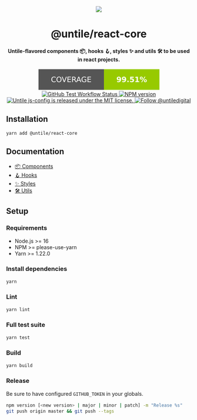<p align="center">
  <br><img width="250" src="https://untile.pt/logo.png" /><br>
</p>

<h1 align="center">
  @untile/react-core
</h1>

<h4 align="center">
  Untile-flavored components 📦, hooks 🪝, styles ✨ and utils 🛠️ to be used in react projects.
</h4>

<p align="center">
  <img
    alt="Test coverage Percentage"
    src="docs/assets/coverage-badge.svg"
  />
  <a href="https://github.com/untile/react-core/actions/workflows/test.yml">
    <img
      alt="GitHub Test Workflow Status"
      src="https://img.shields.io/github/actions/workflow/status/untile/react-core/test.yml?label=Tests&style=for-the-badge"
    />
  </a>
  <a href="https://www.npmjs.com/package/@untile/react-core">
    <img src="https://img.shields.io/npm/v/@untile/react-core.svg?style=for-the-badge" alt="NPM version" />
  </a>
  <a href="https://github.com/untile/js-configs/blob/main/LICENSE">
    <img
      alt="Untile js-config is released under the MIT license."
      src="https://img.shields.io/badge/license-MIT-blue.svg?style=for-the-badge"
    />
  </a>
  <a href="https://twitter.com/intent/follow?screen_name=untiledigital">
    <img
      alt="Follow @untiledigital"
      src="https://img.shields.io/twitter/follow/untiledigital.svg?label=Follow%20@untiledigital&style=for-the-badge"
    />
  </a>
</p>

## Installation

```sh
yarn add @untile/react-core
```

## Documentation

- [📦 Components](docs/components/README.md)
- [🪝 Hooks](docs/hooks/README.md)
- [✨ Styles](docs/styles/README.md)
- [🛠️ Utils](docs/utils/README.md)

## Setup

### Requirements

- Node.js >= 16
- NPM >= please-use-yarn
- Yarn >= 1.22.0

### Install dependencies

```sh
yarn
```

### Lint

```sh
yarn lint
```

### Full test suite

```sh
yarn test
```

### Build

```sh
yarn build
```

### Release

Be sure to have configured `GITHUB_TOKEN` in your globals.

```sh
npm version [<new version> | major | minor | patch] -m "Release %s"
git push origin master && git push --tags
```
